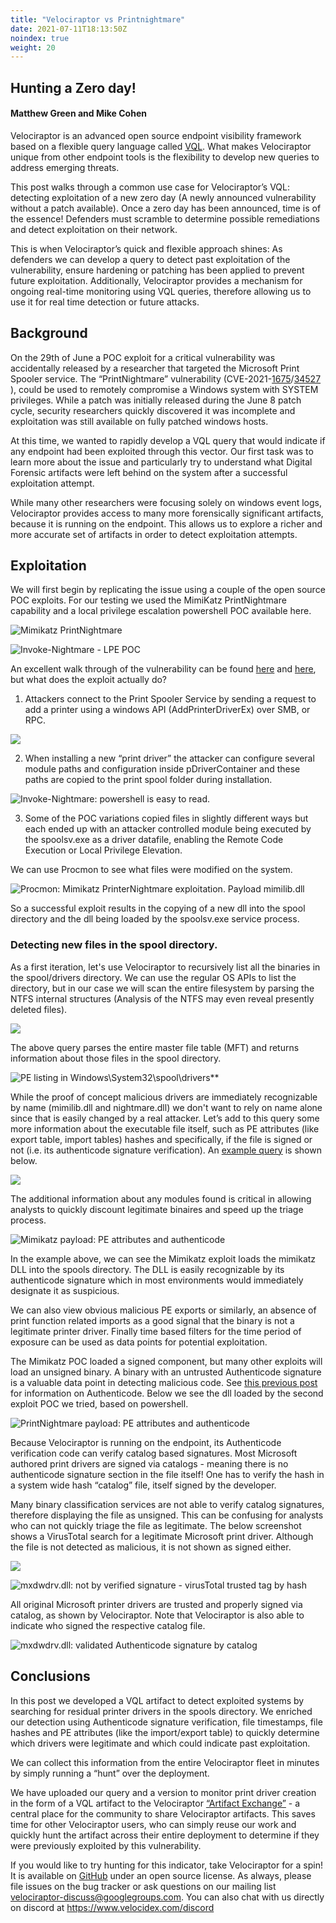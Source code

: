 ```yaml
---
title: "Velociraptor vs Printnightmare"
date: 2021-07-11T18:13:50Z
noindex: true
weight: 20
---
```


## Hunting a Zero day!
#### Matthew Green and Mike Cohen

Velociraptor is an advanced open source endpoint visibility framework
based on a flexible query language called
[VQL](https://docs.velociraptor.app/docs/vql/). What makes
Velociraptor unique from other endpoint tools is the flexibility to
develop new queries to address emerging threats.

This post walks through a common use case for Velociraptor’s VQL:
detecting exploitation of a new zero day (A newly announced
vulnerability without a patch available). Once a zero day has been
announced, time is of the essence! Defenders must scramble to
determine possible remediations and detect exploitation on their
network.

This is when Velociraptor’s quick and flexible approach shines: As
defenders we can develop a query to detect past exploitation of the
vulnerability, ensure hardening or patching has been applied to
prevent future exploitation. Additionally, Velociraptor provides a
mechanism for ongoing real-time monitoring using VQL queries,
therefore allowing us to use it for real time detection or future
attacks.

## Background

On the 29th of June a POC exploit for a critical vulnerability was
accidentally released by a researcher that targeted the Microsoft
Print Spooler service. The “PrintNightmare” vulnerability
(CVE-2021-[1675](https://msrc.microsoft.com/update-guide/vulnerability/CVE-2021-1675)/[34527](https://msrc.microsoft.com/update-guide/vulnerability/CVE-2021-34527) ), could be used to remotely compromise a Windows
system with SYSTEM privileges. While a patch was initially released
during the June 8 patch cycle, security researchers quickly discovered
it was incomplete and exploitation was still available on fully
patched windows hosts.

At this time, we wanted to rapidly develop a VQL query that would
indicate if any endpoint had been exploited through this vector. Our
first task was to learn more about the issue and particularly try to
understand what Digital Forensic artifacts were left behind on the
system after a successful exploitation attempt.

While many other researchers were focusing solely on windows event
logs, Velociraptor provides access to many more forensically
significant artifacts, because it is running on the endpoint. This
allows us to explore a richer and more accurate set of artifacts in
order to detect exploitation attempts.



## Exploitation

We will first begin by replicating the issue using a couple of the
open source POC exploits. For our testing we used the MimiKatz
PrintNightmare capability and a local privilege escalation powershell
POC available here.


![Mimikatz PrintNightmare](image9.png)



![Invoke-Nightmare - LPE POC](image2.png)

An excellent walk through of the vulnerability can be found [here](https://www.kb.cert.org/vuls/id/383432) and
[here](https://www.rapid7.com/blog/post/2021/06/30/cve-2021-1675-printnightmare-patch-does-not-remediate-vulnerability/), but what does the exploit actually do?

1. Attackers connect to the Print Spooler Service by sending a request to add a printer using a windows API (AddPrinterDriverEx) over SMB, or RPC.

![](image7.png)

2. When installing a new “print driver” the attacker can configure several module paths and configuration inside pDriverContainer and these paths are copied to the print spool folder during installation.

![Invoke-Nightmare: powershell is easy to read.](image1.png)

3. Some of the POC variations copied files in slightly different ways but each ended up with an attacker controlled module being executed by the spoolsv.exe as a driver datafile, enabling the Remote Code Execution or Local Privilege Elevation.

We can use Procmon to see what files were modified on the system.


![Procmon: Mimikatz PrinterNightmare exploitation. Payload mimilib.dll](image3.png)

So a successful exploit results in the copying of a new dll into the
spool directory and the dll being loaded by the spoolsv.exe service
process.

### Detecting new files in the spool directory.

As a first iteration, let's use Velociraptor to recursively list all
the binaries in the spool/drivers directory. We can use the regular OS
APIs to list the directory, but in our case we will scan the entire
filesystem by parsing the NTFS internal structures (Analysis of the
NTFS may even reveal presently deleted files).

![](image4.png)

The above query parses the entire master file table (MFT) and returns
information about those files in the spool directory.


![PE listing in Windows\System32\spool\drivers**](image6.png)

While the proof of concept malicious drivers are immediately
recognizable by name (mimilib.dll and nightmare.dll) we don't want to
rely on name alone since that is easily changed by a real
attacker. Let’s add to this query some more information about the
executable file itself, such as PE attributes (like export table,
import tables) hashes and specifically, if the file is signed or not
(i.e. its authenticode signature verification). An [example query](https://gist.github.com/scudette/e24c32528b4aee679209b688afa40839) is shown below.

![](image12.png)

The additional information about any modules found is critical in
allowing analysts to quickly discount legitimate binaires and speed up
the triage process.


![Mimikatz payload: PE attributes and authenticode](image10.png)

In the example above, we can see the Mimikatz exploit loads the
mimikatz DLL into the spools directory. The DLL is easily recognizable
by its authenticode signature which in most environments would
immediately designate it as suspicious.

We can also view obvious malicious PE exports or similarly, an absence
of print function related imports as a good signal that the binary is
not a legitimate printer driver. Finally time based filters for the
time period of exposure can be used as data points for potential
exploitation.

The Mimikatz POC loaded a signed component, but many other exploits
will load an unsigned binary. A binary with an untrusted Authenticode
signature is a valuable data point in detecting malicious code. See
[this previous post](https://docs.velociraptor.app/blog/2021/2021-06-09-verifying-executables-on-windows-1b3518122d3c/) for information on Authenticode. Below we see the
dll loaded by the second exploit POC we tried, based on powershell.


![PrintNightmare payload: PE attributes and authenticode](image13.png)

Because Velociraptor is running on the endpoint, its Authenticode
verification code can verify catalog based signatures. Most Microsoft
authored print drivers are signed via catalogs - meaning there is no
authenticode signature section in the file itself! One has to verify
the hash in a system wide hash “catalog” file, itself signed by the
developer.

Many binary classification services are not able to verify catalog
signatures, therefore displaying the file as unsigned. This can be
confusing for analysts who can not quickly triage the file as
legitimate. The below screenshot shows a VirusTotal search for a
legitimate Microsoft print driver. Although the file is not detected
as malicious, it is not shown as signed either.

![](image5.png)

![mxdwdrv.dll: not by verified signature - virusTotal trusted tag by hash](image8.png)

All original Microsoft printer drivers are trusted and properly signed
via catalog, as shown by Velociraptor. Note that Velociraptor is also
able to indicate who signed the respective catalog file.


![mxdwdrv.dll: validated Authenticode signature by catalog](image11.png)


## Conclusions

In this post we developed a VQL artifact to detect exploited systems
by searching for residual printer drivers in the spools directory. We
enriched our detection using Authenticode signature verification, file
timestamps, file hashes and PE attributes (like the import/export
table) to quickly determine which drivers were legitimate and which
could indicate past exploitation.

We can collect this information from the entire Velociraptor fleet in
minutes by simply running a “hunt” over the deployment.

We have uploaded our query and a version to monitor print driver creation in the form of a VQL artifact to the
Velociraptor [“Artifact Exchange”](https://docs.velociraptor.app/exchange/) - a central place for the community
to share Velociraptor artifacts. This saves time for other
Velociraptor users, who can simply reuse our work and quickly hunt the
artifact across their entire deployment to determine if they were
previously exploited by this vulnerability.

If you would like to try hunting for this indicator, take Velociraptor
for a spin! It is available on [GitHub](https://github.com/Velocidex/velociraptor) under an open source license. As
always, please file issues on the bug tracker or ask questions on our
mailing list velociraptor-discuss@googlegroups.com. You can also chat
with us directly on discord at https://www.velocidex.com/discord
